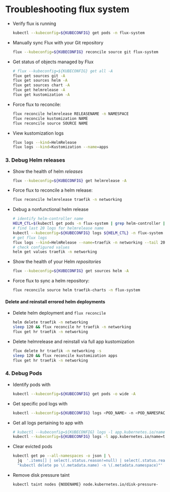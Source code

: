 # Troubleshooting flux system

- Verify flux is running

  ```sh
  kubectl --kubeconfig=${KUBECONFIG} get pods -n flux-system
  ```

- Manually sync Flux with your Git repository

  ```sh
  flux --kubeconfig=${KUBECONFIG} reconcile source git flux-system
  ```

- Get status of objects managed by Flux

  ```sh
  # flux --kubeconfig=${KUBECONFIG} get all -A
  flux get sources git -A
  flux get sources helm -A
  flux get sources chart -A
  flux get helmrelease -A
  flux get kustomization -A
  ```

- Force flux to reconcile:

  ```sh
  flux reconcile helmrelease RELEASENAME -n NAMESPACE
  flux reconcile kustomization NAME
  flux reconcile source SOURCE NAME
  ```

- View kustomization logs

  ```sh
  flux logs --kind=HelmRelease
  flux logs --kind=Kustomization --name=apps

  ```

### 3. Debug Helm releases

- Show the health of helm _releases_

  ```sh
  flux --kubeconfig=${KUBECONFIG} get helmrelease -A
  ```

- Force flux to reconcile a helm release:

  ```sh
  flux reconcile helmrelease traefik -n networking
  ```

- Debug a nonfunctional helm release

  ```sh
  # identify helm-controller name
  HELM_CTL=$(kubectl get pods -n flux-system | grep helm-controller | awk '{print $1}')
  # find last 20 logs for helmrelease name
  kubectl --kubeconfig=${KUBECONFIG} logs ${HELM_CTL} -n flux-system | grep traefik | tail -20
  # get flux logs
  flux logs --kind=HelmRelease --name=traefik -n networking --tail 20
  # check configured values
  helm get values traefik -n networking
  ```

- Show the health of your Helm _repositories_

  ```sh
  flux --kubeconfig=${KUBECONFIG} get sources helm -A
  ```

- Force flux to sync a helm repository:

  ```sh
  flux reconcile source helm traefik-charts -n flux-system
  ```

#### Delete and reinstall errored helm deployments

- Delete helm deployment and `flux reconcile`

  ```sh
  helm delete traefik -n networking
  sleep 120 && flux reconcile hr traefik -n networking
  flux get hr traefik -n networking
  ```

- Delete helmrelease and reinstall via full app kustomization

  ```sh
  flux delete hr traefik -n networking -s
  sleep 120 && flux reconcile kustomization apps
  flux get hr traefik -n networking
  ```

### 4. Debug Pods

- Identify pods with

  ```sh
  kubectl --kubeconfig=${KUBECONFIG} get pods -o wide -A
  ```

- Get specific pod logs with

  ```sh
  kubectl --kubeconfig=${KUBECONFIG} logs <POD_NAME> -n <POD_NAMESPACE>
  ```

- Get all logs pertaining to app with

  ```sh
  # kubectl --kubeconfig=${KUBECONFIG} logs -l app.kubernetes.io/name=<NAME> -n <POD_NAMESPACE>
  kubectl --kubeconfig=${KUBECONFIG} logs -l app.kubernetes.io/name=traefik -n networking
  ```

- Clear evicted pods

  ```sh
  kubectl get po --all-namespaces -o json | \
    jq  '.items[] | select(.status.reason!=null) | select(.status.reason | contains("Evicted")) |
    "kubectl delete po \(.metadata.name) -n \(.metadata.namespace)"' | xargs -n 1 bash -c
  ```

- Remove disk pressure taint

  ```sh
  kubectl taint nodes {NODENAME} node.kubernetes.io/disk-pressure-
  ```